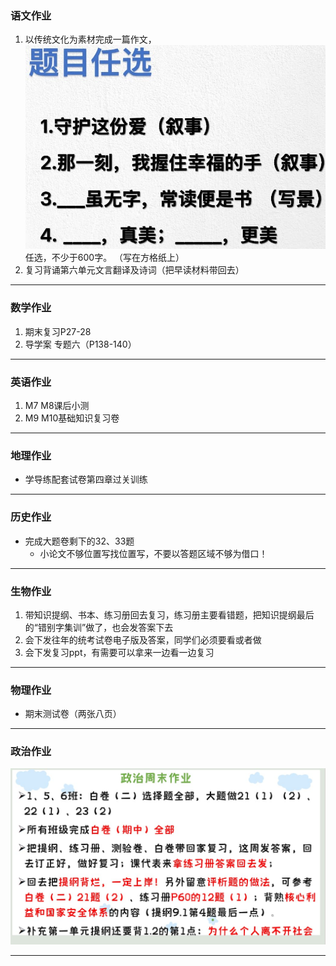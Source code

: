 ### 语文作业 ###
1. 以传统文化为素材完成一篇作文，![题目](../hw/_images/17c.jpg ':size=50%')任选，不少于600字。 （写在方格纸上）
2. 复习背诵第六单元文言翻译及诗词（把早读材料带回去）
-----
### 数学作业 ###
1. 期末复习P27-28
2. 导学案 专题六（P138-140）
-----
### 英语作业 ###
1. M7 M8课后小测
2. M9 M10基础知识复习卷
-----
### 地理作业 ###
* 学导练配套试卷第四章过关训练
-----
### 历史作业 ###
* 完成大题卷剩下的32、33题
    * 小论文不够位置写找位置写，不要以答题区域不够为借口！
-----
### 生物作业 ###
1. 带知识提纲、书本、练习册回去复习，练习册主要看错题，把知识提纲最后的“错别字集训”做了，也会发答案下去
2. 会下发往年的统考试卷电子版及答案，同学们必须要看或者做
3. 会下发复习ppt，有需要可以拿来一边看一边复习
-----
### 物理作业 ###
* 期末测试卷（两张八页）
-----
### 政治作业 ###
![hw](../hw/_images/17p.jpg)

-----
